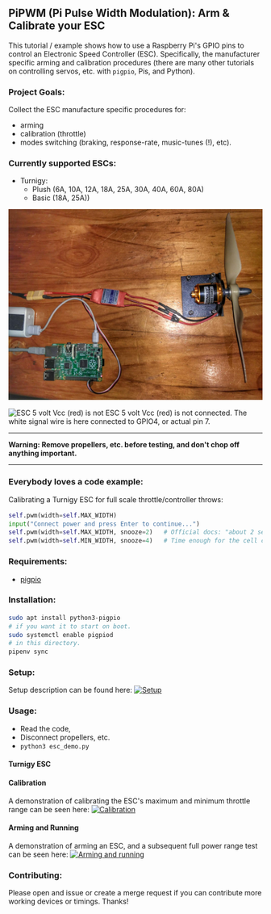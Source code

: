 ## PiPWM (Pi Pulse Width Modulation): Arm & Calibrate your ESC

This tutorial / example shows how to use a Raspberry Pi's GPIO pins to
control an Electronic Speed Controller (ESC).   Specifically, the manufacturer 
specific arming and calibration procedures (there are many other tutorials
on controlling servos, etc. with `pigpio`, Pis, and Python). 

### Project Goals:

Collect the ESC manufacture specific procedures for:

* arming
* calibration (throttle)
* modes switching (braking, response-rate, music-tunes (!), etc).


### Currently supported ESCs:

* Turnigy:
  * Plush (6A, 10A, 12A, 18A, 25A, 30A, 40A, 60A, 80A)
  * Basic (18A, 25A))



![Example components](images/setup.jpg)


![ESC 5 volt Vcc (red) is *not* ESC 5 volt Vcc (red) is *not* connected.  The white signal
wire is here connected to GPIO4, or actual pin 7.](images/GPIO_pin4.jpg)




---

**Warning: Remove propellers, etc. before testing, and 
don't chop off anything important.**

---

### Everybody loves a code example:

Calibrating a Turnigy ESC for full scale throttle/controller throws:

``` python
self.pwm(width=self.MAX_WIDTH)
input("Connect power and press Enter to continue...")
self.pwm(width=self.MAX_WIDTH, snooze=2)   # Official docs: "about 2 seconds".
self.pwm(width=self.MIN_WIDTH, snooze=4)   # Time enough for the cell count, etc. beeps to play.
```

### Requirements:

* [pigpio](http://abyz.me.uk/rpi/pigpio/python.html)


### Installation:

```bash
sudo apt install python3-pigpio
# if you want it to start on boot.
sudo systemctl enable pigpiod
# in this directory.
pipenv sync
```

### Setup:

Setup description can be found here:
[![Setup](http://img.youtube.com/vi/aYX5TPH63Rk/0.jpg)](http://www.youtube.com/watch?v=aYX5TPH63Rk)


### Usage:

* Read the code, 
* Disconnect propellers, etc.
* `python3 esc_demo.py`

#### Turnigy ESC

#### Calibration
A demonstration of calibrating the ESC's maximum and minimum throttle range 
can be seen here:
[![Calibration](http://img.youtube.com/vi/NH71n34cVI0/0.jpg)](http://www.youtube.com/watch?v=NH71n34cVI0)


#### Arming and Running

A demonstration of arming an ESC, and a subsequent full power range test 
can be seen here: 
[![Arming and running](http://img.youtube.com/vi/J6DfSlBrbDo/0.jpg)](https://youtu.be/J6DfSlBrbDo)


### Contributing:

Please open and issue or create a merge request if you can contribute more 
working devices or timings.  Thanks!

